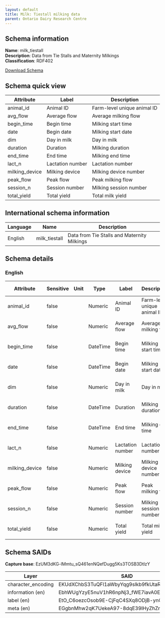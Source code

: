 ```yaml
---
layout: default  
title: Milk: Tiestall milking data 
parent: Ontario Dairy Research Centre 
---
```


## Schema information

**Name**: milk_tiestall  
**Description**: Data from Tie Stalls and Maternity Milkings  
**Classification**: RDF402  

[Download Schema](Schema_Milk_TieStall.zip)

## Schema quick view

| Attribute | Label | Description |
| --- | --- | --- |
| animal_id | Animal ID | Farm-level unique animal ID |
| avg_flow | Average flow | Average milking flow |
| begin_time | Begin time | Milking start time |
| date | Begin date | Milking start date |
| dim | Day in milk | Day in milk |
| duration | Duration | Milking duration |
| end_time | End time | Milking end time |
| lact_n | Lactation number | Lactation number |
| milking_device | Milking device | Milking device number |
| peak_flow | Peak flow | Peak milking flow |
| session_n | Session number | Milking session number |
| total_yield | Total yield | Total milk yield |

## International schema information

| Language | Name | Description |
| --- | --- | --- |
| English | milk_tiestall | Data from Tie Stalls and Maternity Milkings |

## Schema details

### English

| Attribute | Sensitive | Unit | Type | Label | Description | List | Character encoding |
| --- | --- | --- | --- | --- | --- | --- | --- |
| animal_id | false |  | Numeric | Animal ID | Farm-level unique animal ID | Not a list | utf-8 |
| avg_flow | false |  | Numeric | Average flow | Average milking flow | Not a list | utf-8 |
| begin_time | false |  | DateTime | Begin time | Milking start time | Not a list | utf-8 |
| date | false |  | DateTime | Begin date | Milking start date | Not a list | utf-8 |
| dim | false |  | Numeric | Day in milk | Day in milk | Not a list | utf-8 |
| duration | false |  | DateTime | Duration | Milking duration | Not a list | utf-8 |
| end_time | false |  | DateTime | End time | Milking end time | Not a list | utf-8 |
| lact_n | false |  | Numeric | Lactation number | Lactation number | Not a list | utf-8 |
| milking_device | false |  | Numeric | Milking device | Milking device number | Not a list | utf-8 |
| peak_flow | false |  | Numeric | Peak flow | Peak milking flow | Not a list | utf-8 |
| session_n | false |  | Numeric | Session number | Milking session number | Not a list | utf-8 |
| total_yield | false |  | Numeric | Total yield | Total milk yield | Not a list | utf-8 |

## Schema SAIDs

**Capture base**: EzUM3dKG-lMmtu_sQ461enNQefDugg5Ks3TOSB3DtlzY

| Layer | SAID |
| --- | --- |
| character_encoding | EKUdXChbS3TuQFl1aWbyYqg9slkb9fkUtaRovZtY8sP4 |
| information (en) | EbhWUgYzyE5nuV1hR6npNj3_fWE7iavA0EWiSMCR1mQU |
| label (en) | EtO_C6oezcOsob9E-CjFqC4SXq8ODjB-ynQALyCkfFTE |
| meta (en) | EGgbnMhw2qK7UekeA97-8dqE39lHyZhZnqST8kU1dlDA |
